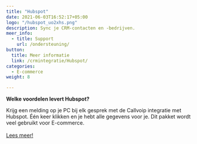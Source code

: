 ```yaml
---
title: "Hubspot"
date: 2021-06-03T16:52:17+05:00
logo: "/hubspot_uo2xhs.png"
description: Sync je CRM-contacten en -bedrijven.
meer_info:
  - title: Support
    url: /ondersteuning/
button:
  title: Meer informatie
  link: /crmintegratie/Hubspot/
categories:
  - E-commerce
weight: 8

---
```


**Welke voordelen levert Hubspot?**

Krijg een melding op je PC bij elk gesprek met de Callvoip integratie met Hubspot. Één keer klikken en je hebt alle gegevens voor je. Dit pakket wordt veel gebruikt voor E-commerce.<br><br><a href="/crmintegratie/Hubspot/" class="button">Lees meer!</a>
